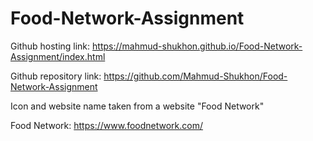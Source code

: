 # Food-Network-Assignment

Github hosting link: https://mahmud-shukhon.github.io/Food-Network-Assignment/index.html

Github repository link: https://github.com/Mahmud-Shukhon/Food-Network-Assignment

Icon and website name taken from a website "Food Network"

Food Network: https://www.foodnetwork.com/